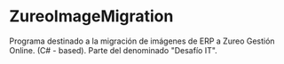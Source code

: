 # ZureoImageMigration

Programa destinado a la migración de imágenes de ERP a Zureo Gestión Online.
(C# - based).
Parte del denominado "Desafío IT".
